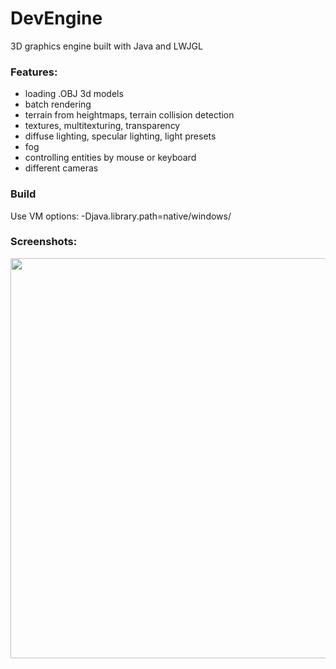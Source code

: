 # DevEngine
3D graphics engine built with Java and LWJGL

### Features:
* loading .OBJ 3d models
* batch rendering
* terrain from heightmaps, terrain collision detection
* textures, multitexturing, transparency
* diffuse lighting, specular lighting, light presets
* fog
* controlling entities by mouse or keyboard
* different cameras

### Build
Use VM options: -Djava.library.path=native/windows/

### Screenshots:
<p align="center">
  <img src="https://cloud.githubusercontent.com/assets/9119159/26228091/ee1e01aa-3c36-11e7-8d0a-890e885fd7b8.png" width="640"/>
</p>
